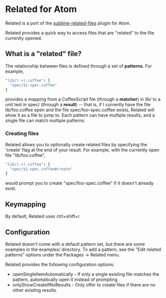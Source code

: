 # Related for Atom
Related is a port of the [sublime-related-files](https://github.com/fabiokr/sublime-related-files) plugin for Atom.

Related provides a quick way to access files that are "related" to the file currently opened.

## What is a "related" file?
The relationship between files is defined through a set of **patterns**. For example,
```cson
"lib/(.+).coffee": [
  "spec/$1-spec.coffee"
]
```
provides a mapping from a CoffeeScript file (through a **matcher**) in lib/ to a unit test in spec/ (through a **result**)
-- that is, if I currently have the file lib/foo.coffee open and the file spec/foo-spec.coffee exists, Related
will show it as a file to jump to. Each pattern can have multiple results, and a single file
can match multiple patterns.

### Creating files
Related allows you to optionally create related files by specifying the 'create' flag at the end of your result. For example,
with the currently open file "lib/foo.coffee",
```cson
"lib/(.+).coffee": [
  "spec/$1-spec.coffee#create"
]
```
would prompt you to create "spec/foo-spec.coffee" if it doesn't already exist.

## Keymapping
By default, Related uses ctrl+shift+r.

## Configuration
Related doesn't come with a default pattern set, but there are some examples in the examples/ directory. To add a pattern,
see the "Edit related patterns" options under the Packages -> Related menu.

Related provides the following configuration options:
 * openSingleItemAutomatically - If only a single existing file matches the pattern, automatically open it instead of prompting
 * onlyShowCreateIfNoResults - Only offer to create files if there are no other existing results.
